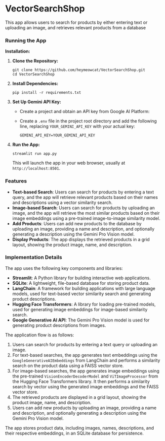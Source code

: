 # VectorSearchShop

This app allows users to search for products by either entering text or uploading an image, and retrieves relevant products from a database

### Running the App

**Installation:**

1.  **Clone the Repository:**

    ```
    git clone https://github.com/heymeowcat/VectorSearchShop.git
    cd VectorSearchShop
    ```

2.  **Install Dependencies:**

    ```
    pip install -r requirements.txt
    ```

3.  **Set Up Gemini API Key:**

    - Create a project and obtain an API key from Google AI Platform:
    - Create a `.env` file in the project root directory and add the following line, replacing `YOUR_GEMINI_API_KEY` with your actual key:

      ```
      GEMINI_API_KEY=YOUR_GEMINI_API_KEY
      ```

4.  **Run the App:**

    ```
    streamlit run app.py
    ```

    This will launch the app in your web browser, usually at `http://localhost:8501`.

### **Features**

- **Text-based Search**: Users can search for products by entering a text query, and the app will retrieve relevant products based on their names and descriptions using a vector similarity search.
- **Image-based Search**: Users can search for products by uploading an image, and the app will retrieve the most similar products based on their image embeddings using a pre-trained image-to-image similarity model.
- **Add Products**: Users can add new products to the database by uploading an image, providing a name and description, and optionally generating a description using the Gemini Pro Vision model.
- **Display Products**: The app displays the retrieved products in a grid layout, showing the product image, name, and description.

### **Implementation Details**

The app uses the following key components and libraries:

- **Streamlit**: A Python library for building interactive web applications.
- **SQLite**: A lightweight, file-based database for storing product data.
- **LangChain**: A framework for building applications with large language models, used for text-based vector similarity search and generating product descriptions.
- **Hugging Face Transformers**: A library for loading pre-trained models, used for generating image embeddings for image-based similarity search.
- **Google Generative AI API**: The Gemini Pro Vision model is used for generating product descriptions from images.

The application flow is as follows:

1. Users can search for products by entering a text query or uploading an image.
2. For text-based searches, the app generates text embeddings using the `GoogleGenerativeAIEmbeddings` from LangChain and performs a similarity search on the product data using a FAISS vector store.
3. For image-based searches, the app generates image embeddings using the pre-trained `VisionEncoderDecoderModel` and `ViTImageProcessor` from the Hugging Face Transformers library. It then performs a similarity search by vector using the generated image embeddings and the FAISS vector store.
4. The retrieved products are displayed in a grid layout, showing the product image, name, and description.
5. Users can add new products by uploading an image, providing a name and description, and optionally generating a description using the Gemini Pro Vision model.

The app stores product data, including images, names, descriptions, and their respective embeddings, in an SQLite database for persistence.
